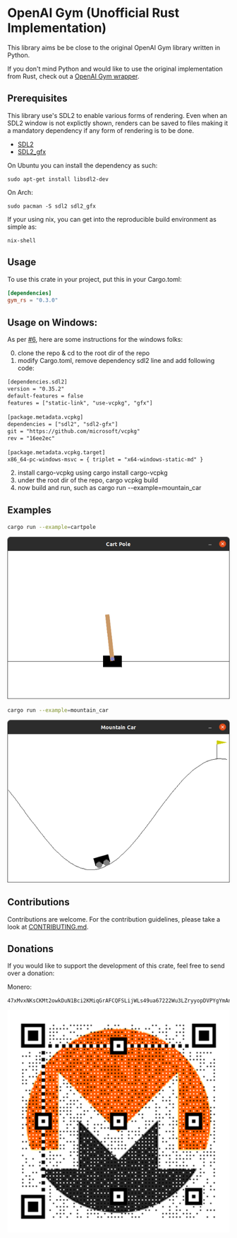# OpenAI Gym (Unofficial Rust Implementation)

This library aims be be close to the original OpenAI Gym library written in Python.

If you don't mind Python and would like to use the original implementation from Rust,
check out a [OpenAI Gym wrapper](https://github.com/MrRobb/gym-rs).


## Prerequisites

This library use's SDL2 to enable various forms of rendering. Even when an SDL2
window is not explictly shown, renders can be saved to files making it a mandatory 
dependency if any form of rendering is to be done.

- [SDL2](https://wiki.libsdl.org/Installation)
- [SDL2_gfx](https://www.ferzkopp.net/Software/SDL2_gfx/Docs/html/index.html)

On Ubuntu you can install the dependency as such:
```shell
sudo apt-get install libsdl2-dev
```

On Arch:
```shell
sudo pacman -S sdl2 sdl2_gfx
```

If your using nix, you can get into the reproducible build environment as simple as:
```shell
nix-shell
```

## Usage

To use this crate in your project, put this in your Cargo.toml:

```toml
[dependencies]
gym_rs = "0.3.0"
```

## Usage on Windows:
As per [#6](https://github.com/MathisWellmann/gym-rs/issues/6), here are some instructions for the windows folks:

0. clone the repo & cd to the root dir of the repo
1. modify Cargo.toml, remove dependency sdl2 line and add following code:

```
[dependencies.sdl2]
version = "0.35.2"
default-features = false
features = ["static-link", "use-vcpkg", "gfx"]

[package.metadata.vcpkg]
dependencies = ["sdl2", "sdl2-gfx"]
git = "https://github.com/microsoft/vcpkg"
rev = "16ee2ec"

[package.metadata.vcpkg.target]
x86_64-pc-windows-msvc = { triplet = "x64-windows-static-md" }

```
2. install cargo-vcpkg using cargo install cargo-vcpkg
3. under the root dir of the repo, cargo vcpkg build
4. now build and run, such as cargo run --example=mountain_car

## Examples

```bash
cargo run --example=cartpole
```
![cart_pole](assets/cartpole.png)

```bash
cargo run --example=mountain_car
```
![mountain_car](assets/mountain_car.png)


## Contributions

Contributions are welcome. For the contribution guidelines, please take a look at [CONTRIBUTING.md](./CONTRIBUTING.md).

## Donations

If you would like to support the development of this crate, feel free to send over a donation:

Monero:

```plain
47xMvxNKsCKMt2owkDuN1Bci2KMiqGrAFCQFSLijWLs49ua67222Wu3LZryyopDVPYgYmAnYkSZSz9ZW2buaDwdyKTWGwwb
```

![monero](assets/monero_donations_qrcode.png)
